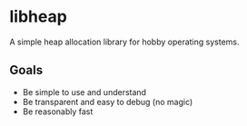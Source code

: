 # libheap

A simple heap allocation library for hobby operating systems.

## Goals

- Be simple to use and understand
- Be transparent and easy to debug (no magic)
- Be reasonably fast
